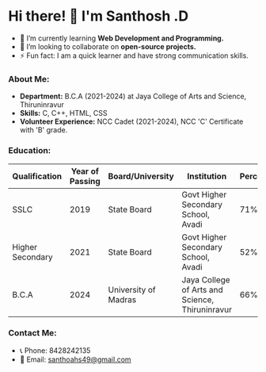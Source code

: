 # Hi there! 👋 I'm Santhosh .D

- 🌱 I’m currently learning **Web Development and Programming.**
- 🤝 I’m looking to collaborate on **open-source projects.**
- ⚡ Fun fact: I am a quick learner and have strong communication skills.

### About Me:
- **Department:** B.C.A (2021-2024) at Jaya College of Arts and Science, Thiruninravur
- **Skills:** C, C++, HTML, CSS
- **Volunteer Experience:** NCC Cadet (2021-2024), NCC 'C' Certificate with 'B' grade.

### Education:
| Qualification   | Year of Passing | Board/University | Institution                                  | Percentage |
|-----------------|-----------------|------------------|----------------------------------------------|------------|
| SSLC            | 2019            | State Board       | Govt Higher Secondary School, Avadi          | 71%        |
| Higher Secondary| 2021            | State Board       | Govt Higher Secondary School, Avadi          | 52%        |
| B.C.A           | 2024            | University of Madras| Jaya College of Arts and Science, Thiruninravur| 66%       |

### Contact Me:
- 📞 Phone: 8428242135
- 📧 Email: santhoahs49@gmail.com
